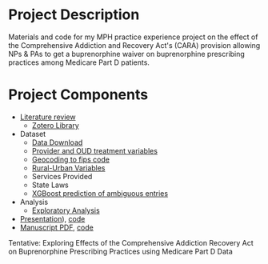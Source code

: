 # Project Description

Materials and code for my MPH practice experience project on the effect of the Comprehensive Addiction and Recovery Act's (CARA) provision allowing NPs & PAs to get a buprenorphine waiver on buprenorphine prescribing practices among Medicare Part D patients.

# Project Components

 - [Literature review](https://docs.google.com/document/d/1aBkVKt-Ny3Cuo86kX5cFCFNR90MOJerHtPYCwWY5o0k)
    - [Zotero Library](https://www.zotero.org/groups/5256893/buprenorphine__cara/library)
 - Dataset
    - [Data Download](https://matthew-hoctor.github.io/BupRx/dl.html)
    - [Provider and OUD treatment variables](https://matthew-hoctor.github.io/BupRx/dataset_tx.html)
    - [Geocoding to fips code](https://matthew-hoctor.github.io/BupRx/dataset_geo3.html)
    - [Rural-Urban Variables](https://matthew-hoctor.github.io/BupRx/dataset_nchsurc.html)
    - Services Provided
    - State Laws
    - [XGBoost prediction of ambiguous entries](https://matthew-hoctor.github.io/BupRx/classification.html)
 - Analysis
    - [Exploratory Analysis](https://matthew-hoctor.github.io/BupRx/exploratory.html)
 - [Presentation](https://matthew-hoctor.github.io/BupRx/presentation.html)), [code](https://github.com/matthew-hoctor/BupRx/blob/main/presentation.qmd)
 - [Manuscript PDF](https://github.com/matthew-hoctor/BupRx/blob/main/manuscript.pdf), [code](https://github.com/matthew-hoctor/BupRx/blob/main/manuscript.qmd)


Tentative: Exploring Effects of the Comprehensive Addiction Recovery Act on Buprenorphine Prescribing Practices using Medicare Part D Data